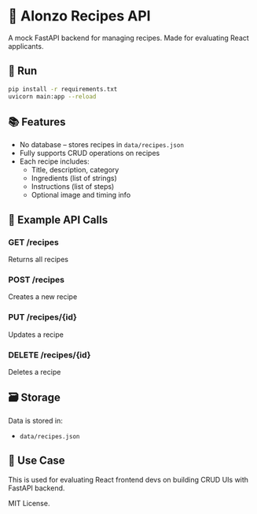 # 🍳 Alonzo Recipes API

A mock FastAPI backend for managing recipes. Made for evaluating React applicants.

## 🚀 Run

```bash
pip install -r requirements.txt
uvicorn main:app --reload
```

## 📚 Features

- No database – stores recipes in `data/recipes.json`
- Fully supports CRUD operations on recipes
- Each recipe includes:
  - Title, description, category
  - Ingredients (list of strings)
  - Instructions (list of steps)
  - Optional image and timing info

## 🧪 Example API Calls

### GET /recipes
Returns all recipes

### POST /recipes
Creates a new recipe

### PUT /recipes/{id}
Updates a recipe

### DELETE /recipes/{id}
Deletes a recipe

## 🗃️ Storage
Data is stored in:
- `data/recipes.json`

## 🧰 Use Case
This is used for evaluating React frontend devs on building CRUD UIs with FastAPI backend.

MIT License.